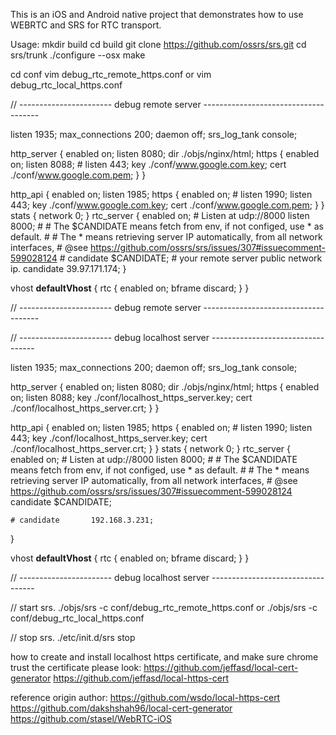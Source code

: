 
This is an iOS and Android native project that demonstrates how to use WEBRTC and SRS for RTC transport.

Usage:
mkdir build
cd build
git clone https://github.com/ossrs/srs.git
cd srs/trunk
./configure --osx
make

cd conf
vim debug_rtc_remote_https.conf
or
vim debug_rtc_local_https.conf

// ----------------------- debug remote server -------------------------------------

listen              1935;
max_connections     200;
daemon              off;
srs_log_tank        console;

http_server {
    enabled         on;
    listen          8080;
    dir             ./objs/nginx/html;
    https {
        enabled on;
        listen 8088;
        # listen 443;
        key ./conf/www.google.com.key;
        cert ./conf/www.google.com.pem;
    }
}

http_api {
    enabled         on;
    listen          1985;
    https {
        enabled on;
        # listen 1990;
        listen 443;
        key ./conf/www.google.com.key;
        cert ./conf/www.google.com.pem;
    }
}
stats {
    network         0;
}
rtc_server {
    enabled         on;
    # Listen at udp://8000
    listen          8000;
    #
    # The $CANDIDATE means fetch from env, if not configed, use * as default.
    #
    # The * means retrieving server IP automatically, from all network interfaces,
    # @see https://github.com/ossrs/srs/issues/307#issuecomment-599028124
    # candidate       $CANDIDATE;
    # your remote server public network ip.
    candidate       39.97.171.174;
}

vhost __defaultVhost__ {
    rtc {
        enabled     on;
        bframe      discard;
    }
}

// ----------------------- debug remote server -------------------------------------

// ----------------------- debug localhost server ----------------------------------

listen              1935;
max_connections     200;
daemon              off;
srs_log_tank        console;

http_server {
    enabled         on;
    listen          8080;
    dir             ./objs/nginx/html;
    https {
        enabled on;
        listen 8088;
        key ./conf/localhost_https_server.key;
        cert ./conf/localhost_https_server.crt;
    }
}

http_api {
    enabled         on;
    listen          1985;
    https {
        enabled on;
        # listen 1990;
        listen 443;
        key ./conf/localhost_https_server.key;
        cert ./conf/localhost_https_server.crt;
    }
}
stats {
    network         0;
}
rtc_server {
    enabled         on;
    # Listen at udp://8000
    listen          8000;
    #
    # The $CANDIDATE means fetch from env, if not configed, use * as default.
    #
    # The * means retrieving server IP automatically, from all network interfaces,
    # @see https://github.com/ossrs/srs/issues/307#issuecomment-599028124
    candidate       $CANDIDATE;
    
    # candidate       192.168.3.231;
}

vhost __defaultVhost__ {
    rtc {
        enabled     on;
        bframe      discard;
    }
}


// ----------------------- debug localhost server ----------------------------------

// start srs.
./objs/srs -c conf/debug_rtc_remote_https.conf 
or
./objs/srs -c conf/debug_rtc_local_https.conf 

// stop srs.
./etc/init.d/srs stop

how to create and install localhost https certificate, and make sure chrome trust the certificate please look:
https://github.com/jeffasd/local-cert-generator
https://github.com/jeffasd/local-https-cert

reference origin author:
https://github.com/wsdo/local-https-cert
https://github.com/dakshshah96/local-cert-generator
https://github.com/stasel/WebRTC-iOS

